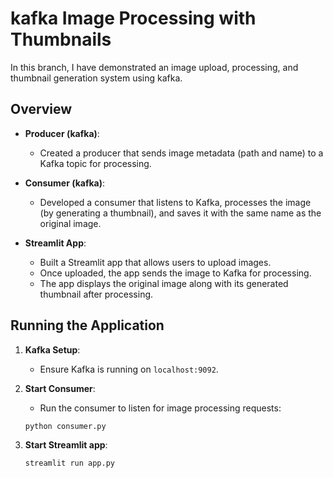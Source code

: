 # kafka Image Processing with Thumbnails

In this branch, I have demonstrated an image upload, processing, and thumbnail generation system using kafka.

## Overview

- **Producer (kafka)**: 
  - Created a producer that sends image metadata (path and name) to a Kafka topic for processing.
  
- **Consumer (kafka)**: 
  - Developed a consumer that listens to Kafka, processes the image (by generating a thumbnail), and saves it with the same name as the original image.
  
- **Streamlit App**:
  - Built a Streamlit app that allows users to upload images.
  - Once uploaded, the app sends the image to Kafka for processing.
  - The app displays the original image along with its generated thumbnail after processing.

## Running the Application

1. **Kafka Setup**: 
   - Ensure Kafka is running on `localhost:9092`.

2. **Start Consumer**: 
   - Run the consumer to listen for image processing requests:
   ```bash
   python consumer.py
   ```
3. **Start Streamlit app**:
   ```bash
   streamlit run app.py
   ```


